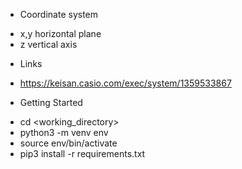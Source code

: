 - Coordinate system

* x,y horizontal plane
* z vertical axis

- Links

* https://keisan.casio.com/exec/system/1359533867

- Getting Started

* cd <working_directory>
* python3 -m venv env
* source env/bin/activate
* pip3 install -r requirements.txt
